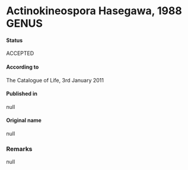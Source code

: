 # Actinokineospora Hasegawa, 1988 GENUS

#### Status
ACCEPTED

#### According to
The Catalogue of Life, 3rd January 2011

#### Published in
null

#### Original name
null

### Remarks
null